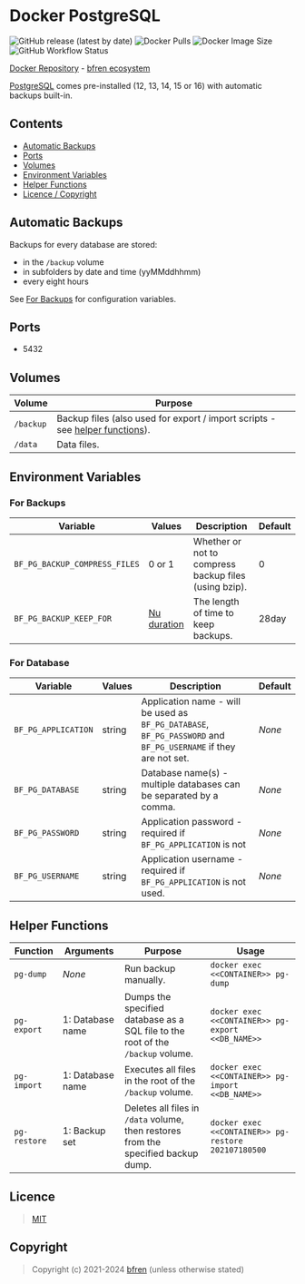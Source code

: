 # Docker PostgreSQL

![GitHub release (latest by date)](https://img.shields.io/github/v/release/bfren/docker-postgresql) ![Docker Pulls](https://img.shields.io/endpoint?url=https%3A%2F%2Fbfren.dev%2Fdocker%2Fpulls%2Fpostgresql) ![Docker Image Size](https://img.shields.io/endpoint?url=https%3A%2F%2Fbfren.dev%2Fdocker%2Fsize%2Fpostgresql) ![GitHub Workflow Status](https://img.shields.io/github/actions/workflow/status/bfren/docker-postgresql/dev.yml?branch=main)

[Docker Repository](https://hub.docker.com/r/bfren/postgresql) - [bfren ecosystem](https://github.com/bfren/docker)

[PostgreSQL](https://www.postgresql.org/) comes pre-installed (12, 13, 14, 15 or 16) with automatic backups built-in.

## Contents

* [Automatic Backups](#automatic-backups)
* [Ports](#ports)
* [Volumes](#volumes)
* [Environment Variables](#environment-variables)
* [Helper Functions](#helper-functions)
* [Licence / Copyright](#licence)

## Automatic Backups

Backups for every database are stored:

* in the `/backup` volume
* in subfolders by date and time (yyMMddhhmm)
* every eight hours

See [For Backups](#for-backups) for configuration variables.

## Ports

* 5432

## Volumes

| Volume    | Purpose                                                                                           |
| --------- | ------------------------------------------------------------------------------------------------- |
| `/backup` | Backup files (also used for export / import scripts - see [helper functions](#helper-functions)). |
| `/data`   | Data files.                                                                                       |

## Environment Variables

### For Backups

| Variable                      | Values                                                                    | Description                                           | Default   |
| ----------------------------- | ------------------------------------------------------------------------- | ----------------------------------------------------- | --------- |
| `BF_PG_BACKUP_COMPRESS_FILES` | 0 or 1                                                                    | Whether or not to compress backup files (using bzip). | 0         |
| `BF_PG_BACKUP_KEEP_FOR`       | [Nu duration](https://www.nushell.sh/book/types_of_data.html#durations)   | The length of time to keep backups.                   | 28day     |

### For Database

| Variable              | Values | Description                                                                                                      | Default   |
| --------------------- | ------ | ---------------------------------------------------------------------------------------------------------------- | --------- |
| `BF_PG_APPLICATION`   | string | Application name - will be used as `BF_PG_DATABASE`, `BF_PG_PASSWORD` and `BF_PG_USERNAME` if they are not set.  | *None*    |
| `BF_PG_DATABASE`      | string | Database name(s) - multiple databases can be separated by a comma.                                               | *None*    |
| `BF_PG_PASSWORD`      | string | Application password - required if `BF_PG_APPLICATION` is not                                                    | *None*    |
| `BF_PG_USERNAME`      | string | Application username - required if `BF_PG_APPLICATION` is not used.                                              | *None*    |

## Helper Functions

| Function      | Arguments         | Purpose                                                                               | Usage                                                 |
| ------------- | ----------------- | ------------------------------------------------------------------------------------- | ----------------------------------------------------- |
| `pg-dump`     | *None*            | Run backup manually.                                                                  | `docker exec <<CONTAINER>> pg-dump`                   |
| `pg-export`   | 1: Database name  | Dumps the specified database as a SQL file to the root of the `/backup` volume.       | `docker exec <<CONTAINER>> pg-export <<DB_NAME>>`     |
| `pg-import`   | 1: Database name  | Executes all files in the root of the `/backup` volume.                               | `docker exec <<CONTAINER>> pg-import <<DB_NAME>>`     |
| `pg-restore`  | 1: Backup set     | Deletes all files in `/data` volume, then restores from the specified backup dump.    | `docker exec <<CONTAINER>> pg-restore 202107180500`   |

## Licence

> [MIT](https://mit.bfren.dev/2021)

## Copyright

> Copyright (c) 2021-2024 [bfren](https://bfren.dev) (unless otherwise stated)
